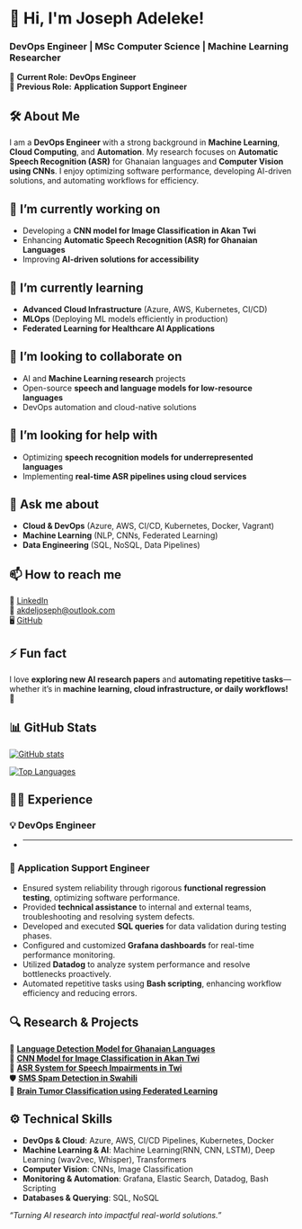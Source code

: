 # 👋 Hi, I'm Joseph Adeleke!  
### DevOps Engineer | MSc Computer Science | Machine Learning Researcher  

🔹 **Current Role:** **DevOps Engineer**  
🔹 **Previous Role:** **Application Support Engineer**  

## 🛠️ About Me  
I am a **DevOps Engineer** with a strong background in **Machine Learning**, **Cloud Computing**, and **Automation**. My research focuses on **Automatic Speech Recognition (ASR)** for Ghanaian languages and **Computer Vision using CNNs**. I enjoy optimizing software performance, developing AI-driven solutions, and automating workflows for efficiency.  

## 🔭 I’m currently working on  
- Developing a **CNN model for Image Classification in Akan Twi**  
- Enhancing **Automatic Speech Recognition (ASR) for Ghanaian Languages**  
- Improving **AI-driven solutions for accessibility**  

## 🌱 I’m currently learning  
- **Advanced Cloud Infrastructure** (Azure, AWS, Kubernetes, CI/CD)  
- **MLOps** (Deploying ML models efficiently in production)  
- **Federated Learning for Healthcare AI Applications**  

## 👯 I’m looking to collaborate on  
- AI and **Machine Learning research** projects  
- Open-source **speech and language models for low-resource languages**  
- DevOps automation and cloud-native solutions  

## 🤔 I’m looking for help with  
- Optimizing **speech recognition models for underrepresented languages**  
- Implementing **real-time ASR pipelines using cloud services**  

## 💬 Ask me about  
- **Cloud & DevOps** (Azure, AWS, CI/CD, Kubernetes, Docker, Vagrant)  
- **Machine Learning** (NLP, CNNs, Federated Learning)  
- **Data Engineering** (SQL, NoSQL, Data Pipelines)  

## 📫 How to reach me  
💼 [LinkedIn](https://www.linkedin.com/in/joseph-adeleke-27b433149/)  
📧 akdeljoseph@outlook.com  
🖥️ [GitHub](https://github.com/jadeleke)  

## ⚡ Fun fact  
I love **exploring new AI research papers** and **automating repetitive tasks**—whether it’s in **machine learning, cloud infrastructure, or daily workflows!** 🚀  

## 📊 GitHub Stats  
<!-- GitHub stats cards -->
[![GitHub stats](https://github-readme-stats.vercel.app/api?username=jadeleke&show_icons=true&theme=radical)](https://github.com/jadeleke/github-readme-stats)

[![Top Languages](https://github-readme-stats.vercel.app/api/top-langs/?username=jadeleke&layout=compact&theme=radical)](https://github.com/jadeleke/github-readme-stats)

## 👨‍💻 Experience  

### **💡 DevOps Engineer**  
- ** **  

### **🔧 Application Support Engineer**  
- Ensured system reliability through rigorous **functional regression testing**, optimizing software performance.  
- Provided **technical assistance** to internal and external teams, troubleshooting and resolving system defects.  
- Developed and executed **SQL queries** for data validation during testing phases.  
- Configured and customized **Grafana dashboards** for real-time performance monitoring.  
- Utilized **Datadog** to analyze system performance and resolve bottlenecks proactively.  
- Automated repetitive tasks using **Bash scripting**, enhancing workflow efficiency and reducing errors.  

## 🔍 **Research & Projects**  
🚀 **[Language Detection Model for Ghanaian Languages](#)**  
🎨 **[CNN Model for Image Classification in Akan Twi](#)**  
📡 **[ASR System for Speech Impairments in Twi](#)**  
🛡️ **[SMS Spam Detection in Swahili](#)**  
🧠 **[Brain Tumor Classification using Federated Learning](#)**  

## ⚙️ **Technical Skills**  
- **DevOps & Cloud**: Azure, AWS, CI/CD Pipelines, Kubernetes, Docker  
- **Machine Learning & AI**: Machine Learning(RNN, CNN, LSTM), Deep Learning (wav2vec, Whisper), Transformers  
- **Computer Vision**: CNNs, Image Classification  
- **Monitoring & Automation**: Grafana, Elastic Search, Datadog, Bash Scripting  
- **Databases & Querying**: SQL, NoSQL  

_“Turning AI research into impactful real-world solutions.”_  
